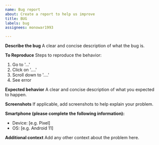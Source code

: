 ```yaml
---
name: Bug report
about: Create a report to help us improve
title: BUG
labels: bug
assignees: monowar1993

---
```


**Describe the bug**
A clear and concise description of what the bug is.

**To Reproduce**
Steps to reproduce the behavior:
1. Go to '...'
2. Click on '....'
3. Scroll down to '....'
4. See error

**Expected behavior**
A clear and concise description of what you expected to happen.

**Screenshots**
If applicable, add screenshots to help explain your problem.

**Smartphone (please complete the following information):**
 - Device: [e.g. Pixel]
 - OS: [e.g. Android 11]

**Additional context**
Add any other context about the problem here.
